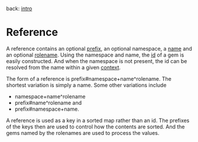 back: [intro](../intro.md)

# Reference
A reference contains an optional [prefix](basics/prefix.md), an optional namespace, a [name](basics/name.md) and an optional [rolename](basics/rolename.md). Using the namespace and name, the [id](basics/id.md) of a gem is easily constructed. And when the namespace is not present, the id can be resolved from the name within a given [context](basics/context.md).

The form of a reference is prefix#namespace+name^rolename. The shortest variation is simply a name. Some other variations include
- namespace+name^rolename
- prefix#name^rolename and
- prefix#namespace+name.

A reference is used as a key in a sorted map rather than an id. The prefixes of the keys then are used to control how the contents are sorted. And the gems named by the rolenames are used to process the values.